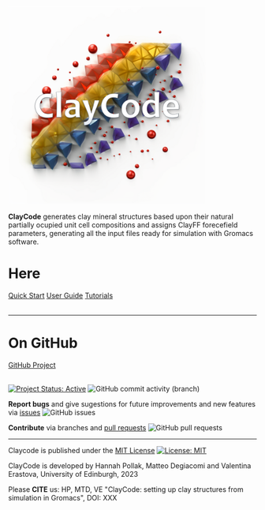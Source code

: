 
<!--- ![logo](https://raw.githubusercontent.com/Erastova-group/ClayCode/main/docs/assets/ClayCode_Logo1.png)-->


<img src="https://raw.githubusercontent.com/Erastova-group/ClayCode/main/docs/assets/ClayCode_Logo1.png"  width="400" height="400">


**ClayCode** generates clay mineral structures based upon their natural partially ocupied unit cell compositions and assigns ClayFF forecefield parameters, generating all the input files ready for simulation with Gromacs software.


# Here 
[Quick Start]: start.md
[User Guide]: userguide.md
[Tutorials]: tutorials.md
<div class="text-center">
<a href="start/" class="btn btn-primary" role="button">Quick Start</a>
<a href="userguide/" class="btn btn-primary" role="button">User Guide</a>
<a href="tutorials/" class="btn btn-primary" role="button">Tutorials</a>
</div>

</br>

***

# On GitHub

[GitHub Project]: https://github.com/Erastova-group/ClayCode.git  

<div class="text-center">
<a href="https://github.com/Erastova-group/ClayCode.git" class="btn btn-info" role="button">GitHub Project</a>
</div>

</br>

[![Project Status: Active](https://www.repostatus.org/badges/latest/active.svg)](https://www.repostatus.org/#active)
![GitHub commit activity (branch)](https://img.shields.io/github/commit-activity/m/Erastova-group/ClayCode)


**Report bugs** and give sugestions for future improvements and new features via [issues](https://github.com/Erastova-group/ClayCode/issues) ![GitHub issues](https://img.shields.io/github/issues/Erastova-group/ClayCode)


**Contribute** via branches and [pull requests](https://github.com/Erastova-group/ClayCode/pulls) ![GitHub pull requests](https://img.shields.io/github/issues-pr/Erastova-group/ClayCode) 


***

Claycode is published under the [MIT License](https://github.com/Erastova-group/ClayCode/blob/main/LICENSE.txt) [![License: MIT](https://img.shields.io/badge/License-MIT-yellow.svg)](https://opensource.org/licenses/MIT)

ClayCode is developed by Hannah Pollak, Matteo Degiacomi and Valentina Erastova, University of Edinburgh, 2023


Please **CITE** us: HP, MTD, VE "ClayCode: setting up clay structures from simulation in Gromacs", DOI: XXX


